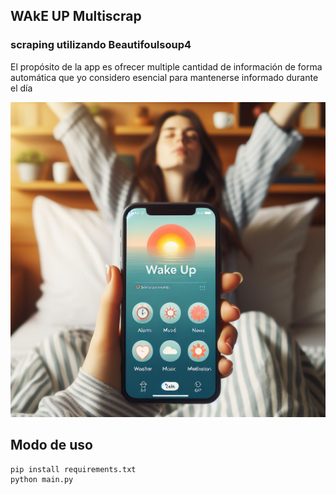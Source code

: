 ## WAkE UP Multiscrap

### scraping utilizando Beautifoulsoup4

El propósito de la app es ofrecer multiple cantidad de información de forma
automática que yo considero esencial para mantenerse informado durante el día

![Wake Up app](wakeup.jpg)

## Modo de uso


```bash
pip install requirements.txt
python main.py


